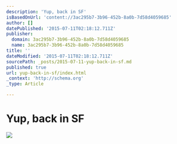 ```yaml
---
description: 'Yup, back in SF'
isBasedOnUrl: 'content://3ac295b7-3b96-452b-8a0b-7d58d4059685'
author: []
datePublished: '2015-07-11T02:18:12.711Z'
publisher:
  domain: 3ac295b7-3b96-452b-8a0b-7d58d4059685
  name: 3ac295b7-3b96-452b-8a0b-7d58d4059685
title: ''
dateModified: '2015-07-11T02:18:12.711Z'
sourcePath: _posts/2015-07-11-yup-back-in-sf.md
published: true
url: yup-back-in-sf/index.html
_context: 'http://schema.org'
_type: Article

---
```

# Yup, back in SF
![](https://the-grid-user-content.s3-us-west-2.amazonaws.com/c632bee8-73a2-4ed7-9985-b181cec2f411.jpg)